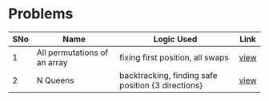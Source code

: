 # Problems

SNo | Name | Logic Used | Link |
----|------|------------|------|
1 | All permutations of an array | fixing first position, all swaps | [view](print_permutations.cpp)
2 | N Queens | backtracking, finding safe position {3 directions} | [view](N_Queens.cpp)